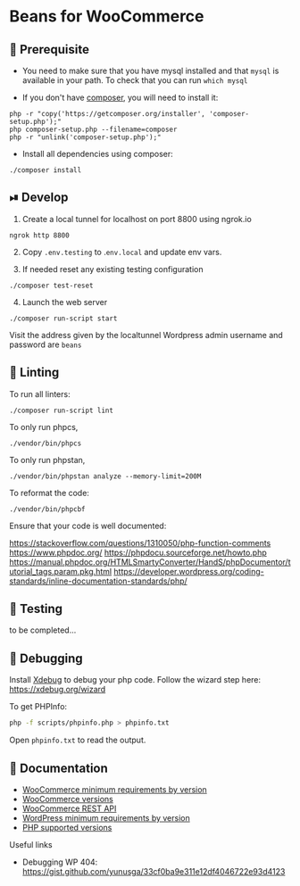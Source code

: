 # Beans for WooCommerce

## 🔨 Prerequisite

- You need to make sure that you have mysql installed and that `mysql` is available in your path.
To check that you can run `which mysql`

- If you don't have [composer](https://getcomposer.org/doc/00-intro.md), you will need to install it:
 
```shell script
php -r "copy('https://getcomposer.org/installer', 'composer-setup.php');"
php composer-setup.php --filename=composer
php -r "unlink('composer-setup.php');"
```

- Install all dependencies using composer:

```shell script
./composer install
```

## ⏯ Develop 

1. Create a local tunnel for localhost on port 8800 using ngrok.io
```shell script
ngrok http 8800
```

2. Copy `.env.testing` to .`env.local` and update env vars.


3. If needed reset any existing testing configuration 
```shell script
./composer test-reset
```

4. Launch the web server
```shell script
./composer run-script start
```

Visit the address given by the localtunnel
Wordpress admin username and password are `beans`

## 🧽 Linting 

To run all linters:
```shell script
./composer run-script lint
```

To only run phpcs, 

```shell script
./vendor/bin/phpcs
```

To only run phpstan, 

```shell script
./vendor/bin/phpstan analyze --memory-limit=200M
```

To reformat the code:
```shell script
./vendor/bin/phpcbf
```

Ensure that your code is well documented:

https://stackoverflow.com/questions/1310050/php-function-comments
https://www.phpdoc.org/
https://phpdocu.sourceforge.net/howto.php
https://manual.phpdoc.org/HTMLSmartyConverter/HandS/phpDocumentor/tutorial_tags.param.pkg.html
https://developer.wordpress.org/coding-standards/inline-documentation-standards/php/
 
## 🧪 Testing 

to be completed...

## 🐞 Debugging 

Install [Xdebug](https://xdebug.org/) to debug your php code. 
Follow the wizard step here: https://xdebug.org/wizard

To get PHPInfo:

```bash
php -f scripts/phpinfo.php > phpinfo.txt
```

Open `phpinfo.txt` to read the output.


## 📕 Documentation

- [WooCommerce minimum requirements by version](https://woocommerce.com/document/update-php-wordpress/)
- [WooCommerce versions](https://developer.woocommerce.com/releases/)
- [WooCommerce REST API](https://woocommerce.com/document/woocommerce-rest-api/)
- [WordPress minimum requirements by version](https://make.wordpress.org/core/handbook/references/php-compatibility-and-wordpress-versions/)
- [PHP supported versions](https://www.php.net/supported-versions.php)


Useful links 
- Debugging WP 404: https://gist.github.com/yunusga/33cf0ba9e311e12df4046722e93d4123